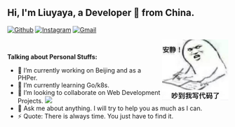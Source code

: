 
## Hi, I'm Liuyaya, a Developer 🚀 from China.

[![Github](https://img.shields.io/badge/-Github-000?style=flat&logo=Github&logoColor=white)](https://github.com/tic8)
[![Instagram](https://img.shields.io/badge/-Instagram-c13584?style=flat&labelColor=c13584&logo=instagram&logoColor=white)](https://www.instagram.com/yaya_oks/)
[![Gmail](https://img.shields.io/badge/-Gmail-c14438?style=flat&logo=Gmail&logoColor=white)](mailto:ticmers@gmail.com)

&nbsp;
<img width="30%" align="right" alt="Github" src="https://raw.githubusercontent.com/tic8/tic8/master/code-header.jpg" />

**Talking about Personal Stuffs:**

- 🔭 I’m currently working on Beijing and as a PHPer.
- 🌱 I’m currently learning Go/k8s.
- 👯 I’m looking to collaborate on Web Development Projects. <img src="https://media.giphy.com/media/WUlplcMpOCEmTGBtBW/giphy.gif" width="30">
- 💬 Ask me about anything. I will try to help you as much as I can.
- ⚡ Quote: There is always time. You just have to find it.
